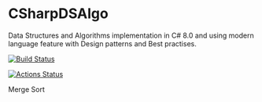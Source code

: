 # CSharpDSAlgo
Data Structures and Algorithms implementation in C# 8.0 and using modern language feature with Design patterns and Best practises.

[![Build Status](https://dev.azure.com/abhinav-galodha/DataStructureAlgorithms/_apis/build/status/abhinavgalodha.CSharpDSAlgo?branchName=master)](https://dev.azure.com/abhinav-galodha/DataStructureAlgorithms/_build/latest?definitionId=1&branchName=master)

[![Actions Status](https://github.com/abhinavgalodha/CSharpDSAlgo/workflows/CIdotnet/badge.svg)](https://github.com/abhinavgalodha/CSharpDSAlgo/actions)

Merge Sort
